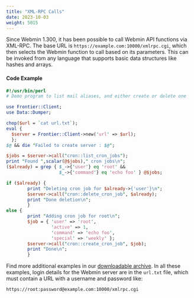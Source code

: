 ```yaml
---
title: "XML-RPC Calls"
date: 2023-10-03
weight: 5015
---
```


Since Webmin 1.300, it has been possible to call Webmin API functions via XML-RPC. The base URL is `https://example.com:10000/xmlrpc.cgi`, which then selects the Webmin function to call based on its parameters. This can be invoked from any language that supports basic data structures like hashes and arrays.

#### Code Example

```perl
#!/usr/bin/perl
# Demo program to list mail aliases, and either create or delete one

use Frontier::Client;
use Data::Dumper;

chop($url = `cat url.txt`);
eval {
  $server = Frontier::Client->new('url' => $url);
  };
$@ && die "Failed to create server : $@";

$jobs = $server->call("cron::list_cron_jobs");
print "Found ",scalar(@$jobs)," cron jobs\n";
($already) = grep { $_->{'user'} eq 'root' &&
                    $_->{'command'} eq 'echo foo' } @$jobs;

if ($already) {
        print "Deleting cron job for $already->{'user'}\n";
        $server->call("cron::delete_cron_job", $already);
        print "Done deletion\n";
        }
else {
        print "Adding cron job for root\n";
        $job = { 'user' => 'root',
                 'active' => 1,
                 'command' => 'echo foo',
                 'special' => 'weekly' };
        $server->call("cron::create_cron_job", $job);
        print "Done\n";
        }
```

Find more additional examples in our [downloadable archive](https://www.webmin.com/xmlrpc.zip). In all these examples, login details for the Webmin server are in the `url.txt` file, which must contain a URL with a username and password like:

```bash
https://root:password@example.com:10000/xmlrpc.cgi 
```

